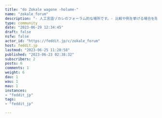 ```yaml
---
title: "do Zokale wagone -holume-" 
name: "zokale_forum"
description: "- 人工言語ゾカレのフォーラム的な場所です。- 比較や例を挙げる場合を除き、書き込める言語は**日本語、エスペラント、Zokaleのみ**です。- **書き込まれた内容は、書き込んだ人が著作権を保有しています。\u2060**転載する場合は著作権者の許可が必要です。- 暴力、流血、グロテスク、過度な猥褻表現*を禁止します。\t- * 日本のSwitchゲームソフトと同程度のお色気表現は可能。- [サーバーの規約](https://feddit.jp/legal)またはコミュニティの規約に違反する書き込みは、警告なしに削除します。**悪質な場合はBANする可能性があります。**- **「日本の法律を理解出来なかった」「規約を理解出来なかった」という理由の違反は、非常に悪質なものとして一発でBANします。**- Ĉi tio estas forum‐simila loko por la konstruita internacia planlingvo Zokalezo.- **Nur la japana, Esperanto, kaj Zokalezo** estas eble enskribitaj, krom komparoj kaj ekzemploj.- **La kopirajto estas posedata de la persono kiu skribis la enhavon.** Represado postulas permeson de la posedanto de la kopirajto.- Perforto, sangado, groteskeco kaj ekscesa obsceneco* estas malpermesitaj.\t- * Eblas esprimi la saman seksan esprimon kiel japana Nintendo Switch ludprogramaro.- Afiŝoj kiuj malobservas [servila statutojn](https://feddit.jp/legal) aŭ komunumajn statutojn estos forigitaj sen averto. **Se vi estas malica, vi eble estos forpelita el la komunumo.**- **Malobservoj kiel “Mi ne povis kompreni la japanan leĝon” aŭ “Mi ne povis kompreni la statutojn” tuj estos forpelitaj el la komunumo kiel tre malica ago.**[リポジトリ](https://gitlab.com/eotplb/zokale)  [ウェブサイト](https://eotplb.gitlab.io/do-zokale-wagone)  [ブログ](https://eotplb.gitlab.io/zokale4blog)  [Mastodon](https://fedibird.com/@zokale)"
type: community
date: "2023-06-29 12:34:45"
draft: false
nsfw: false
actor_id: "https://feddit.jp/c/zokale_forum"
host: feddit.jp
lastmod: "2023-06-25 11:20:58"
published: "2023-06-23 02:38:32"
subscribers: 2
posts: 6
comments: 1
weight: 6
dau: 1
wau: 1
mau: 1
instances:
- "feddit_jp"
tags: 
- "feddit_jp"

---
```

